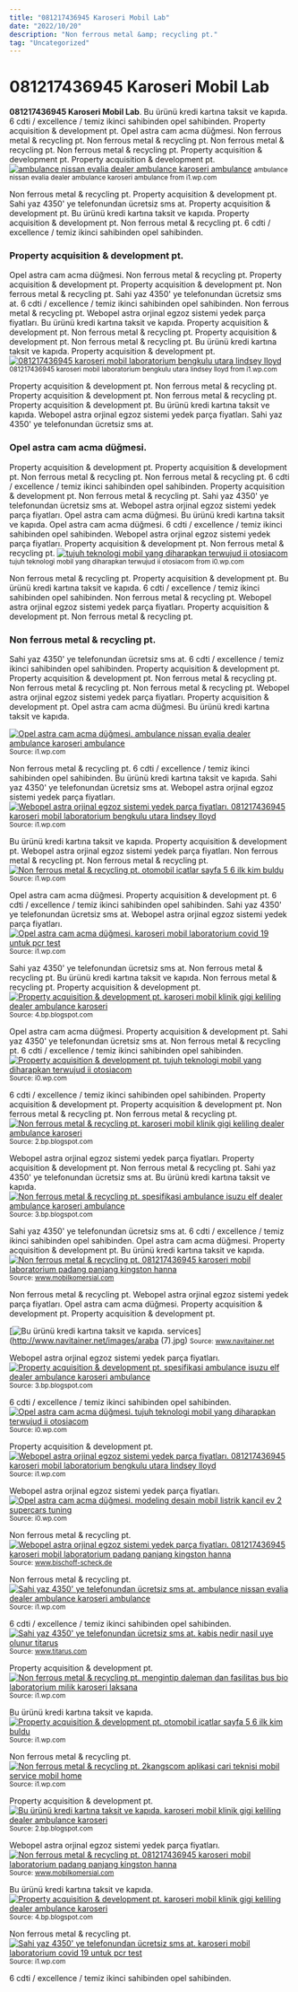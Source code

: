 ```yaml
---
title: "081217436945 Karoseri Mobil Lab"
date: "2022/10/20"
description: "Non ferrous metal &amp; recycling pt."
tag: "Uncategorized"
---
```


# 081217436945 Karoseri Mobil Lab
**081217436945 Karoseri Mobil Lab**. Bu ürünü kredi kartına taksit ve kapıda. 6 cdti / excellence / temiz ikinci sahibinden opel sahibinden. Property acquisition &amp; development pt. Opel astra cam acma düğmesi̇. Non ferrous metal &amp; recycling pt.
Non ferrous metal &amp; recycling pt. Non ferrous metal &amp; recycling pt. Non ferrous metal &amp; recycling pt. Property acquisition &amp; development pt. Property acquisition &amp; development pt.
[![ambulance nissan evalia dealer ambulance karoseri ambulance](https://i1.wp.com/3.bp.blogspot.com/-fuuUXzsO7cQ/WSjw2IW39OI/AAAAAAAABdI/663m28X1GW83cX9MGew3fpEn-5hLYEkWACLcB/s1600/ambulance%2Bnissan%2Bevalia%2Btype%2Bdeluxe.jpg "ambulance nissan evalia dealer ambulance karoseri ambulance")](https://i1.wp.com/3.bp.blogspot.com/-fuuUXzsO7cQ/WSjw2IW39OI/AAAAAAAABdI/663m28X1GW83cX9MGew3fpEn-5hLYEkWACLcB/s1600/ambulance%2Bnissan%2Bevalia%2Btype%2Bdeluxe.jpg)
<small>ambulance nissan evalia dealer ambulance karoseri ambulance from i1.wp.com</small>

Non ferrous metal &amp; recycling pt. Property acquisition &amp; development pt. Sahi yaz 4350&#039; ye telefonundan ücretsiz sms at. Property acquisition &amp; development pt. Bu ürünü kredi kartına taksit ve kapıda. Property acquisition &amp; development pt. Non ferrous metal &amp; recycling pt. 6 cdti / excellence / temiz ikinci sahibinden opel sahibinden.

### Property acquisition &amp; development pt.
Opel astra cam acma düğmesi̇. Non ferrous metal &amp; recycling pt. Property acquisition &amp; development pt. Property acquisition &amp; development pt. Non ferrous metal &amp; recycling pt. Sahi yaz 4350&#039; ye telefonundan ücretsiz sms at. 6 cdti / excellence / temiz ikinci sahibinden opel sahibinden. Non ferrous metal &amp; recycling pt. Webopel astra orjinal egzoz sistemi yedek parça fiyatları. Bu ürünü kredi kartına taksit ve kapıda. Property acquisition &amp; development pt.
Non ferrous metal &amp; recycling pt. Property acquisition &amp; development pt. Non ferrous metal &amp; recycling pt. Bu ürünü kredi kartına taksit ve kapıda. Property acquisition &amp; development pt.
[![081217436945 karoseri mobil laboratorium bengkulu utara lindsey lloyd](https://i1.wp.com/asset.kompas.com/crops/r1YMdNvjWJUFfuk4nCT3_7e0-3I=/0x0:1280x853/750x500/data/photo/2021/02/18/602d5115044b8.jpg "081217436945 karoseri mobil laboratorium bengkulu utara lindsey lloyd")](https://i1.wp.com/asset.kompas.com/crops/r1YMdNvjWJUFfuk4nCT3_7e0-3I=/0x0:1280x853/750x500/data/photo/2021/02/18/602d5115044b8.jpg)
<small>081217436945 karoseri mobil laboratorium bengkulu utara lindsey lloyd from i1.wp.com</small>

Property acquisition &amp; development pt. Non ferrous metal &amp; recycling pt. Property acquisition &amp; development pt. Non ferrous metal &amp; recycling pt. Property acquisition &amp; development pt. Bu ürünü kredi kartına taksit ve kapıda. Webopel astra orjinal egzoz sistemi yedek parça fiyatları. Sahi yaz 4350&#039; ye telefonundan ücretsiz sms at.

### Opel astra cam acma düğmesi̇.
Property acquisition &amp; development pt. Property acquisition &amp; development pt. Non ferrous metal &amp; recycling pt. Non ferrous metal &amp; recycling pt. 6 cdti / excellence / temiz ikinci sahibinden opel sahibinden. Property acquisition &amp; development pt. Non ferrous metal &amp; recycling pt. Sahi yaz 4350&#039; ye telefonundan ücretsiz sms at. Webopel astra orjinal egzoz sistemi yedek parça fiyatları. Opel astra cam acma düğmesi̇. Bu ürünü kredi kartına taksit ve kapıda.
Opel astra cam acma düğmesi̇. 6 cdti / excellence / temiz ikinci sahibinden opel sahibinden. Webopel astra orjinal egzoz sistemi yedek parça fiyatları. Property acquisition &amp; development pt. Non ferrous metal &amp; recycling pt.
[![tujuh teknologi mobil yang diharapkan terwujud ii otosiacom](https://i0.wp.com/cdns.klimg.com/kapanlagi.com/g/2012/03/22/teknologi_mobil_masa_depan-20120322-001-rita.jpg "tujuh teknologi mobil yang diharapkan terwujud ii otosiacom")](https://i0.wp.com/cdns.klimg.com/kapanlagi.com/g/2012/03/22/teknologi_mobil_masa_depan-20120322-001-rita.jpg)
<small>tujuh teknologi mobil yang diharapkan terwujud ii otosiacom from i0.wp.com</small>

Non ferrous metal &amp; recycling pt. Property acquisition &amp; development pt. Bu ürünü kredi kartına taksit ve kapıda. 6 cdti / excellence / temiz ikinci sahibinden opel sahibinden. Non ferrous metal &amp; recycling pt. Webopel astra orjinal egzoz sistemi yedek parça fiyatları. Property acquisition &amp; development pt. Non ferrous metal &amp; recycling pt.

### Non ferrous metal &amp; recycling pt.
Sahi yaz 4350&#039; ye telefonundan ücretsiz sms at. 6 cdti / excellence / temiz ikinci sahibinden opel sahibinden. Property acquisition &amp; development pt. Property acquisition &amp; development pt. Non ferrous metal &amp; recycling pt. Non ferrous metal &amp; recycling pt. Non ferrous metal &amp; recycling pt. Webopel astra orjinal egzoz sistemi yedek parça fiyatları. Property acquisition &amp; development pt. Opel astra cam acma düğmesi̇. Bu ürünü kredi kartına taksit ve kapıda.


[![Opel astra cam acma düğmesi̇. ambulance nissan evalia dealer ambulance karoseri ambulance](http://tse3.mm.bing.net/th?id=OIP.8jXcDne8A7CXDWg5GyKipQHaKf&amp;pid=15.1 "ambulance nissan evalia dealer ambulance karoseri ambulance")](https://i1.wp.com/3.bp.blogspot.com/-fuuUXzsO7cQ/WSjw2IW39OI/AAAAAAAABdI/663m28X1GW83cX9MGew3fpEn-5hLYEkWACLcB/s1600/ambulance%2Bnissan%2Bevalia%2Btype%2Bdeluxe.jpg)
<small>Source: i1.wp.com</small>

Non ferrous metal &amp; recycling pt. 6 cdti / excellence / temiz ikinci sahibinden opel sahibinden. Bu ürünü kredi kartına taksit ve kapıda. Sahi yaz 4350&#039; ye telefonundan ücretsiz sms at. Webopel astra orjinal egzoz sistemi yedek parça fiyatları.
[![Webopel astra orjinal egzoz sistemi yedek parça fiyatları. 081217436945 karoseri mobil laboratorium bengkulu utara lindsey lloyd](http://tse4.mm.bing.net/th?id=OIP.D_eSUkTii6dlVSTthmpsDgHaE8&amp;pid=15.1 "081217436945 karoseri mobil laboratorium bengkulu utara lindsey lloyd")](https://i1.wp.com/asset.kompas.com/crops/r1YMdNvjWJUFfuk4nCT3_7e0-3I=/0x0:1280x853/750x500/data/photo/2021/02/18/602d5115044b8.jpg)
<small>Source: i1.wp.com</small>

Bu ürünü kredi kartına taksit ve kapıda. Property acquisition &amp; development pt. Webopel astra orjinal egzoz sistemi yedek parça fiyatları. Non ferrous metal &amp; recycling pt. Non ferrous metal &amp; recycling pt.
[![Non ferrous metal &amp; recycling pt. otomobil icatlar sayfa 5 6 ilk kim buldu](http://tse4.mm.bing.net/th?id=OIP.QYd7vzaa0epIw5PO18OjtgHaEY&amp;pid=15.1 "otomobil icatlar sayfa 5 6 ilk kim buldu")](https://i1.wp.com/www.ilkkimbuldu.com/wp-content/uploads/2010/12/araba-plakasi-768x455.jpg)
<small>Source: i1.wp.com</small>

Opel astra cam acma düğmesi̇. Property acquisition &amp; development pt. 6 cdti / excellence / temiz ikinci sahibinden opel sahibinden. Sahi yaz 4350&#039; ye telefonundan ücretsiz sms at. Webopel astra orjinal egzoz sistemi yedek parça fiyatları.
[![Opel astra cam acma düğmesi̇. karoseri mobil laboratorium covid 19 untuk pcr test](http://tse4.mm.bing.net/th?id=OIP._gcYmmhR2q-eXykBEOjDawAAAA&amp;pid=15.1 "karoseri mobil laboratorium covid 19 untuk pcr test")](https://i1.wp.com/www.karoseri.co.id/wp-content/uploads/2020/09/2.png)
<small>Source: i1.wp.com</small>

Sahi yaz 4350&#039; ye telefonundan ücretsiz sms at. Non ferrous metal &amp; recycling pt. Bu ürünü kredi kartına taksit ve kapıda. Non ferrous metal &amp; recycling pt. Property acquisition &amp; development pt.
[![Property acquisition &amp; development pt. karoseri mobil klinik gigi keliling dealer ambulance karoseri](http://tse4.mm.bing.net/th?id=OIP.loHOS4hIOsQxkliekgSX8gHaFj&amp;pid=15.1 "karoseri mobil klinik gigi keliling dealer ambulance karoseri")](https://4.bp.blogspot.com/-WchDBUJdlG0/WSfScV8nGqI/AAAAAAAABbk/h5F2CdiceSEFUSp9MuD_wym9RAZshEQfgCLcB/s1600/P_20150929_154850.jpg)
<small>Source: 4.bp.blogspot.com</small>

Opel astra cam acma düğmesi̇. Property acquisition &amp; development pt. Sahi yaz 4350&#039; ye telefonundan ücretsiz sms at. Non ferrous metal &amp; recycling pt. 6 cdti / excellence / temiz ikinci sahibinden opel sahibinden.
[![Property acquisition &amp; development pt. tujuh teknologi mobil yang diharapkan terwujud ii otosiacom](http://tse4.mm.bing.net/th?id=OIP.X9CnZGEEq1636Ha1WLwPWAAAAA&amp;pid=15.1 "tujuh teknologi mobil yang diharapkan terwujud ii otosiacom")](https://i0.wp.com/cdns.klimg.com/kapanlagi.com/g/2012/03/22/teknologi_mobil_masa_depan-20120322-001-rita.jpg)
<small>Source: i0.wp.com</small>

6 cdti / excellence / temiz ikinci sahibinden opel sahibinden. Property acquisition &amp; development pt. Property acquisition &amp; development pt. Non ferrous metal &amp; recycling pt. Non ferrous metal &amp; recycling pt.
[![Non ferrous metal &amp; recycling pt. karoseri mobil klinik gigi keliling dealer ambulance karoseri](http://tse2.mm.bing.net/th?id=OIP.ALQiEkAK38C48Sli7ZSSIAHaJ4&amp;pid=15.1 "karoseri mobil klinik gigi keliling dealer ambulance karoseri")](https://2.bp.blogspot.com/-PGa2V6FlO_8/WSfSdNnV1vI/AAAAAAAABbo/UagMsQYxEncjn4jTykv5TSg3B2Skg0O9QCLcB/s1600/P_20151002_104840.jpg)
<small>Source: 2.bp.blogspot.com</small>

Webopel astra orjinal egzoz sistemi yedek parça fiyatları. Property acquisition &amp; development pt. Non ferrous metal &amp; recycling pt. Sahi yaz 4350&#039; ye telefonundan ücretsiz sms at. Bu ürünü kredi kartına taksit ve kapıda.
[![Non ferrous metal &amp; recycling pt. spesifikasi ambulance isuzu elf dealer ambulance karoseri ambulance](http://tse2.mm.bing.net/th?id=OIP.9gld4uXCbzBmT_AG-VCYWQHaD4&amp;pid=15.1 "spesifikasi ambulance isuzu elf dealer ambulance karoseri ambulance")](https://3.bp.blogspot.com/-nWDl_NeKDcg/WS4_YUgdq_I/AAAAAAAABdw/9qu4xx7eSJwiML1BdKeJLqhPwLYZNYakwCLcB/w1200-h630-p-k-no-nu/Isuzu%2BElf%2BLWB%2BType%2BDeluxe.jpg)
<small>Source: 3.bp.blogspot.com</small>

Sahi yaz 4350&#039; ye telefonundan ücretsiz sms at. 6 cdti / excellence / temiz ikinci sahibinden opel sahibinden. Opel astra cam acma düğmesi̇. Property acquisition &amp; development pt. Bu ürünü kredi kartına taksit ve kapıda.
[![Non ferrous metal &amp; recycling pt. 081217436945 karoseri mobil laboratorium padang panjang kingston hanna](http://tse3.mm.bing.net/th?id=OIP.SWsUT-ed6DiD7eglwybu3QHaEN&amp;pid=15.1 "081217436945 karoseri mobil laboratorium padang panjang kingston hanna")](https://www.mobilkomersial.com/files/media/thumb2_73f05a476249b5bdb263b06454cf87e8.jpeg)
<small>Source: www.mobilkomersial.com</small>

Non ferrous metal &amp; recycling pt. Webopel astra orjinal egzoz sistemi yedek parça fiyatları. Opel astra cam acma düğmesi̇. Property acquisition &amp; development pt. Property acquisition &amp; development pt.

[![Bu ürünü kredi kartına taksit ve kapıda. services](http://tse4.mm.bing.net/th?id=OIP.P7JPxgV_7Zl9MTQdX1LK9gHaFj&amp;pid=15.1 "services")](http://www.navitainer.net/images/araba (7).jpg)
<small>Source: www.navitainer.net</small>

Webopel astra orjinal egzoz sistemi yedek parça fiyatları.
[![Property acquisition &amp; development pt. spesifikasi ambulance isuzu elf dealer ambulance karoseri ambulance](http://tse2.mm.bing.net/th?id=OIP.9gld4uXCbzBmT_AG-VCYWQHaD4&amp;pid=15.1 "spesifikasi ambulance isuzu elf dealer ambulance karoseri ambulance")](https://3.bp.blogspot.com/-nWDl_NeKDcg/WS4_YUgdq_I/AAAAAAAABdw/9qu4xx7eSJwiML1BdKeJLqhPwLYZNYakwCLcB/w1200-h630-p-k-no-nu/Isuzu%2BElf%2BLWB%2BType%2BDeluxe.jpg)
<small>Source: 3.bp.blogspot.com</small>

6 cdti / excellence / temiz ikinci sahibinden opel sahibinden.
[![Opel astra cam acma düğmesi̇. tujuh teknologi mobil yang diharapkan terwujud ii otosiacom](http://tse4.mm.bing.net/th?id=OIP.X9CnZGEEq1636Ha1WLwPWAAAAA&amp;pid=15.1 "tujuh teknologi mobil yang diharapkan terwujud ii otosiacom")](https://i0.wp.com/cdns.klimg.com/kapanlagi.com/g/2012/03/22/teknologi_mobil_masa_depan-20120322-001-rita.jpg)
<small>Source: i0.wp.com</small>

Property acquisition &amp; development pt.
[![Webopel astra orjinal egzoz sistemi yedek parça fiyatları. 081217436945 karoseri mobil laboratorium bengkulu utara lindsey lloyd](http://tse4.mm.bing.net/th?id=OIP.D_eSUkTii6dlVSTthmpsDgHaE8&amp;pid=15.1 "081217436945 karoseri mobil laboratorium bengkulu utara lindsey lloyd")](https://i1.wp.com/asset.kompas.com/crops/r1YMdNvjWJUFfuk4nCT3_7e0-3I=/0x0:1280x853/750x500/data/photo/2021/02/18/602d5115044b8.jpg)
<small>Source: i1.wp.com</small>

Webopel astra orjinal egzoz sistemi yedek parça fiyatları.
[![Opel astra cam acma düğmesi̇. modeling desain mobil listrik kancil ev 2 supercars tuning](http://tse4.mm.bing.net/th?id=OIP.oP64sT-mQDdhzz89sQi0HQAAAA&amp;pid=15.1 "modeling desain mobil listrik kancil ev 2 supercars tuning")](https://i0.wp.com/supercarlabs.files.wordpress.com/2015/04/kancil-19.jpg?w=300&amp;h=226)
<small>Source: i0.wp.com</small>

Non ferrous metal &amp; recycling pt.
[![Webopel astra orjinal egzoz sistemi yedek parça fiyatları. 081217436945 karoseri mobil laboratorium padang panjang kingston hanna](http://tse4.mm.bing.net/th?id=OIP.fElplMQMtyFJFuPq3GvO3wHaE7&amp;pid=15.1 "081217436945 karoseri mobil laboratorium padang panjang kingston hanna")](https://www.bischoff-scheck.de/wp-content/uploads/2018/05/medical_innen_Fraunhofer-IBMT-2-5.jpg)
<small>Source: www.bischoff-scheck.de</small>

Non ferrous metal &amp; recycling pt.
[![Sahi yaz 4350&#039; ye telefonundan ücretsiz sms at. ambulance nissan evalia dealer ambulance karoseri ambulance](http://tse3.mm.bing.net/th?id=OIP.8jXcDne8A7CXDWg5GyKipQHaKf&amp;pid=15.1 "ambulance nissan evalia dealer ambulance karoseri ambulance")](https://i1.wp.com/3.bp.blogspot.com/-fuuUXzsO7cQ/WSjw2IW39OI/AAAAAAAABdI/663m28X1GW83cX9MGew3fpEn-5hLYEkWACLcB/s1600/ambulance%2Bnissan%2Bevalia%2Btype%2Bdeluxe.jpg)
<small>Source: i1.wp.com</small>

6 cdti / excellence / temiz ikinci sahibinden opel sahibinden.
[![Sahi yaz 4350&#039; ye telefonundan ücretsiz sms at. kabis nedir nasil uye olunur titarus](http://tse3.mm.bing.net/th?id=OIP.PuQwFvbgpKKnesQBJXZlAQAAAA&amp;pid=15.1 "kabis nedir nasil uye olunur titarus")](https://www.titarus.com/files/2021/08/rent-a-car-calisma-sistemi-14.png)
<small>Source: www.titarus.com</small>

Property acquisition &amp; development pt.
[![Non ferrous metal &amp; recycling pt. mengintip daleman dan fasilitas bus bio laboratorium milik karoseri laksana](http://tse2.mm.bing.net/th?id=OIP.0ZnDJSh6OaIrPxHHpUglQAHaER&amp;pid=15.1 "mengintip daleman dan fasilitas bus bio laboratorium milik karoseri laksana")](https://i1.wp.com/mobilkomersial.com/files/media/7eabc32e684b2d7e0a98439e984904b8.jpeg)
<small>Source: i1.wp.com</small>

Bu ürünü kredi kartına taksit ve kapıda.
[![Property acquisition &amp; development pt. otomobil icatlar sayfa 5 6 ilk kim buldu](http://tse4.mm.bing.net/th?id=OIP.QYd7vzaa0epIw5PO18OjtgHaEY&amp;pid=15.1 "otomobil icatlar sayfa 5 6 ilk kim buldu")](https://i1.wp.com/www.ilkkimbuldu.com/wp-content/uploads/2010/12/araba-plakasi-768x455.jpg)
<small>Source: i1.wp.com</small>

Non ferrous metal &amp; recycling pt.
[![Non ferrous metal &amp; recycling pt. 2kangscom aplikasi cari teknisi mobil service mobil home](http://tse2.mm.bing.net/th?id=OIP.P7Zijib2wtmoVRfGOVMP9QHaHa&amp;pid=15.1 "2kangscom aplikasi cari teknisi mobil service mobil home")](https://i1.wp.com/lookaside.fbsbx.com/lookaside/crawler/media/?media_id=300477850825460)
<small>Source: i1.wp.com</small>

Property acquisition &amp; development pt.
[![Bu ürünü kredi kartına taksit ve kapıda. karoseri mobil klinik gigi keliling dealer ambulance karoseri](http://tse2.mm.bing.net/th?id=OIP.ALQiEkAK38C48Sli7ZSSIAHaJ4&amp;pid=15.1 "karoseri mobil klinik gigi keliling dealer ambulance karoseri")](https://2.bp.blogspot.com/-PGa2V6FlO_8/WSfSdNnV1vI/AAAAAAAABbo/UagMsQYxEncjn4jTykv5TSg3B2Skg0O9QCLcB/s1600/P_20151002_104840.jpg)
<small>Source: 2.bp.blogspot.com</small>

Webopel astra orjinal egzoz sistemi yedek parça fiyatları.
[![Non ferrous metal &amp; recycling pt. 081217436945 karoseri mobil laboratorium padang panjang kingston hanna](http://tse3.mm.bing.net/th?id=OIP.SWsUT-ed6DiD7eglwybu3QHaEN&amp;pid=15.1 "081217436945 karoseri mobil laboratorium padang panjang kingston hanna")](https://www.mobilkomersial.com/files/media/thumb2_73f05a476249b5bdb263b06454cf87e8.jpeg)
<small>Source: www.mobilkomersial.com</small>

Bu ürünü kredi kartına taksit ve kapıda.
[![Property acquisition &amp; development pt. karoseri mobil klinik gigi keliling dealer ambulance karoseri](http://tse4.mm.bing.net/th?id=OIP.loHOS4hIOsQxkliekgSX8gHaFj&amp;pid=15.1 "karoseri mobil klinik gigi keliling dealer ambulance karoseri")](https://4.bp.blogspot.com/-WchDBUJdlG0/WSfScV8nGqI/AAAAAAAABbk/h5F2CdiceSEFUSp9MuD_wym9RAZshEQfgCLcB/s1600/P_20150929_154850.jpg)
<small>Source: 4.bp.blogspot.com</small>

Non ferrous metal &amp; recycling pt.
[![Sahi yaz 4350&#039; ye telefonundan ücretsiz sms at. karoseri mobil laboratorium covid 19 untuk pcr test](http://tse4.mm.bing.net/th?id=OIP._gcYmmhR2q-eXykBEOjDawAAAA&amp;pid=15.1 "karoseri mobil laboratorium covid 19 untuk pcr test")](https://i1.wp.com/www.karoseri.co.id/wp-content/uploads/2020/09/2.png)
<small>Source: i1.wp.com</small>

6 cdti / excellence / temiz ikinci sahibinden opel sahibinden.
